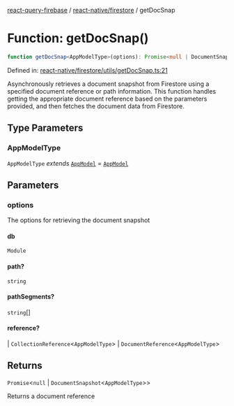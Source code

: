 [react-query-firebase](../../../modules.md) / [react-native/firestore](../index.md) / getDocSnap

# Function: getDocSnap()

```ts
function getDocSnap<AppModelType>(options): Promise<null | DocumentSnapshot<AppModelType>>
```

Defined in: [react-native/firestore/utils/getDocSnap.ts:21](https://github.com/vpishuk/react-query-firebase/blob/47ed1ecd8b83d68dd4237e8eb73f6aa6dea2c1fa/react-native/firestore/utils/getDocSnap.ts#L21)

Asynchronously retrieves a document snapshot from Firestore using a specified document reference
or path information. This function handles getting the appropriate document reference based on
the parameters provided, and then fetches the document data from Firestore.

## Type Parameters

### AppModelType

`AppModelType` *extends* [`AppModel`](../../../types/type-aliases/AppModel.md) = [`AppModel`](../../../types/type-aliases/AppModel.md)

## Parameters

### options

The options for retrieving the document snapshot

#### db

`Module`

#### path?

`string`

#### pathSegments?

`string`[]

#### reference?

  \| `CollectionReference`\<`AppModelType`\>
  \| `DocumentReference`\<`AppModelType`\>

## Returns

`Promise`\<`null` \| `DocumentSnapshot`\<`AppModelType`\>\>

Returns a document reference
